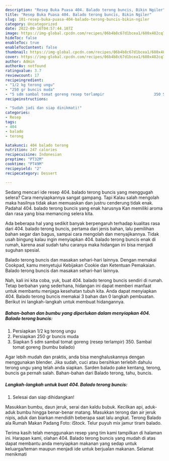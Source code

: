 ```yaml
---
description: "Resep Buka Puasa 404. Balado terong buncis, Bikin Ngiler"
title: "Resep Buka Puasa 404. Balado terong buncis, Bikin Ngiler"
slug: 101-resep-buka-puasa-404-balado-terong-buncis-bikin-ngiler
category: Uncategorized
date: 2022-09-16T04:57:44.107Z
image: https://img-global.cpcdn.com/recipes/06b4b8c67d1bcea1/680x482cq70/404-balado-terong-buncis-foto-resep-utama.jpg
hideToc: false
enableToc: true
enableTocContent: false
thumbnail: https://img-global.cpcdn.com/recipes/06b4b8c67d1bcea1/680x482cq70/404-balado-terong-buncis-foto-resep-utama.jpg
cover: https://img-global.cpcdn.com/recipes/06b4b8c67d1bcea1/680x482cq70/404-balado-terong-buncis-foto-resep-utama.jpg
author: Admin
authorAv: notfound
ratingvalue: 3.7
reviewcount: 17
recipeingredient:
- "1/2 kg terong ungu"
- "250 gr buncis muda"
- "5 sdm sambal tomat goreng resep terlampir                      350 Sambal tomat goreng bumbu balado"
recipeinstructions:

- "Sudah jadi dan siap dinikmati!"
categories:
- Resep
tags:
- 404
- balado
- terong

katakunci: 404 balado terong 
nutrition: 247 calories
recipecuisine: Indonesian
preptime: "PT32M"
cooktime: "PT49M"
recipeyield: "2"
recipecategory: Dessert

---
```



Sedang mencari ide resep 404. balado terong buncis yang menggugah selera? Cara menyiapkannya sangat gampang. Tapi Kalau salah mengolah maka hasilnya tidak akan memuaskan dan justru cenderung tidak enak. Padahal 404. balado terong buncis yang enak harusnya Kan memiliki aroma dan rasa yang bisa memancing selera kita.


Ada beberapa hal yang sedikit banyak berpengaruh terhadap kualitas rasa dari 404. balado terong buncis, pertama dari jenis bahan, lalu pemilihan bahan segar dan bagus, sampai cara mengolah dan menyajikannya. Tidak usah bingung kalau ingin menyiapkan 404. balado terong buncis enak di rumah, karena asal sudah tahu caranya maka hidangan ini bisa menjadi suguhan spesial.

Balado terong buncis dan masakan sehari-hari lainnya. Dengan memakai Cookpad, kamu menyetujui Kebijakan Cookie dan Ketentuan Pemakaian. Balado terong buncis dan masakan sehari-hari lainnya.


Nah, kali ini kita coba, yuk, buat 404. balado terong buncis sendiri di rumah. Tetap berbahan yang sederhana, hidangan ini dapat memberi manfaat untuk membantu menjaga kesehatan tubuh kita. Anda dapat menyiapkan 404. Balado terong buncis memakai 3 bahan dan 0 langkah pembuatan. Berikut ini langkah-langkah untuk membuat hidangannya.

<!--inarticleads1-->

##### Bahan-bahan dan bumbu yang diperlukan dalam menyiapkan 404. Balado terong buncis:

1. Persiapkan 1/2 kg terong ungu
1. Persiapkan 250 gr buncis muda
1. Siapkan 5 sdm sambal tomat goreng (resep terlampir)                      350. Sambal tomat goreng (bumbu balado)


Agar lebih mudah dan praktis, anda bisa menghaluskannya dengan menggunakan blender. Jika sudah, cuci atau bersihkan terlebih dahulu terong ungu yang telah anda siapkan. Sarden balado pake kentang, terong, buncis ga pernah salah. Bahan-bahan dari Balado terong, tahu, buncis. 

<!--inarticleads2-->

##### Langkah-langkah untuk buat 404. Balado terong buncis:


1. Selesai dan siap dihidangkan!

Masukkan bumbu, daun jeruk, serai dan kaldu bubuk. Kecilkan api, aduk-aduk bumbu hingga benar-benar matang. Masukkan terong dan air jeruk nipis, aduk dan biarkan mendidih beberapa saat lalu angkat. Terong Balado ala Rumah Makan Padang Foto: iStock. Telur puyuh mix jamur tiram balado. 

Terima kasih telah menggunakan resep yang tim kami tampilkan di halaman ini. Harapan kami, olahan 404. Balado terong buncis yang mudah di atas dapat membantu anda menyiapkan makanan yang sedap untuk keluarga/teman maupun menjadi ide untuk berjualan makanan. Selamat menikmati
